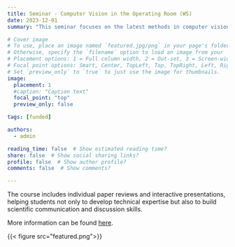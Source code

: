```yaml
---
title: Seminar - Computer Vision in the Operating Room (WS)
date: 2023-12-01
summary: "This seminar focuses on the latest methods in computer vision and deep learning for applications in the operating room."

# Cover image
# To use, place an image named `featured.jpg/png` in your page's folder.
# Otherwise, specify the `filename` option to load an image from your `assets/media/` folder.
# Placement options: 1 = Full column width, 2 = Out-set, 3 = Screen-width
# Focal point options: Smart, Center, TopLeft, Top, TopRight, Left, Right, BottomLeft, Bottom, BottomRight
# Set `preview_only` to `true` to just use the image for thumbnails.
image:
  placement: 1
  #caption: "Caption text"
  focal_point: "top"
  preview_only: false

tags: [funded]

authors:
  - admin

reading_time: false  # Show estimated reading time?
share: false  # Show social sharing links?
profile: false  # Show author profile?
comments: false  # Show comments?

---
```




The course includes individual paper reviews and interactive presentations, helping students not only to develop technical expertise but also to build scientific communication and discussion skills.

More information can be found [here](https://campus.tum.de/tumonline/ee/ui/ca2/app/desktop/#/slc.tm.cp/student/courses/950793211?$scrollTo=toc_overview).

{{< figure src="featured.png">}}
